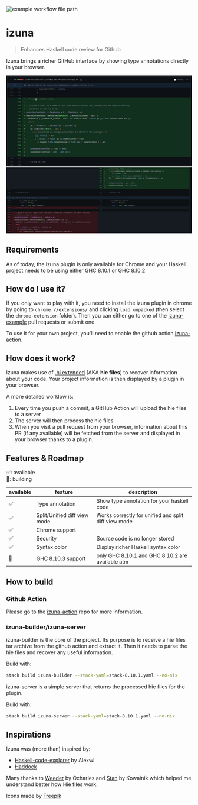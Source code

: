 ![example workflow file path](https://github.com/matsumonkie/izuna/workflows/.github/workflows/main.yml/badge.svg)

# izuna

> Enhances Haskell code review for Github

Izuna brings a richer GitHub interface by showing type annotations directly in your browser.

![gif unified demo 1](./unified.gif)
![gif split demo 2](./split.gif)

## Requirements

As of today, the izuna plugin is only available for Chrome and your Haskell project needs to be using either GHC 8.10.1 or GHC 8.10.2

## How do I use it?

If you only want to play with it, you need to install the izuna plugin in chrome by going to `chrome://extensions/` and clicking `load unpacked` (then select the `chrome-extension` folder). Then you can either go to one of the [izuna-example](https://github.com/matsumonkie/izuna-example/pulls) pull requests or submit one.

To use it for your own project, you'll need to enable the github action [izuna-action](https://github.com/matsumonkie/izuna-action/).

## How does it work?

Izuna makes use of [.hi extended](https://gitlab.haskell.org/ghc/ghc/-/wikis/hie-files) (AKA **hie files**) to recover information about your code. Your project information is then displayed by a plugin in your browser.

A more detailed worklow is:
1. Every time you push a commit, a GitHub Action will upload the hie files to a server
2. The server will then process the hie files
3. When you visit a pull request from your browser, information about this PR (if any available) will be fetched from the server and displayed in your browser thanks to a plugin.

## Features & Roadmap

✅: available<br/>
🔧: building<br/>


| available | feature                      | description                                          |
|-----------|------------------------------|------------------------------------------------------|
| ✅        | Type annotation              | Show type annotation for your haskell code           |
| ✅        | Split/Unified diff view mode | Works correctly for unified and split diff view mode |
| ✅        | Chrome support               |                                                      |
| ✅        | Security                     | Source code is no longer stored                      |
| ✅        | Syntax color                 | Display richer Haskell syntax color                  |
| 🔧        | GHC 8.10.3 support           | only GHC 8.10.1 and GHC 8.10.2 are available atm     |

## How to build

### Github Action

Please go to the [izuna-action](https://github.com/matsumonkie/izuna-action/) repo for more information.

### izuna-builder/izuna-server

izuna-builder is the core of the project. Its purpose is to receive a hie files tar archive from the github action and extract it.
Then it needs to parse the hie files and recover any useful information.

Build with:
```bash
stack build izuna-builder --stack-yaml=stack-8.10.1.yaml --no-nix
```

izuna-server is a simple server that returns the processed hie files for the plugin.

Build with:
```bash
stack build izuna-server --stack-yaml=stack-8.10.1.yaml --no-nix
```

## Inspirations

Izuna was (more than) inspired by:
- [Haskell-code-explorer](https://github.com/alexwl/haskell-code-explorer) by Alexwl
- [Haddock](https://github.com/haskell/haddock/)

Many thanks to [Weeder](https://github.com/ocharles/weeder/) by Ocharles and [Stan](https://github.com/kowainik/stan) by Kowainik which helped me understand better how Hie files work.


Icons made by [Freepik](https://www.flaticon.com/authors/freepik)

